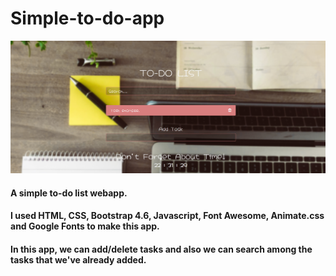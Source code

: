 # Simple-to-do-app
![](https://github.com/kutlukarakoc/Simple-to-do-app/blob/main/simple-to-do.png)

#### A simple to-do list webapp.
#### I used HTML, CSS, Bootstrap 4.6, Javascript, Font Awesome, Animate.css and Google Fonts to make this app.
#### In this app, we can add/delete tasks and also we can search among the tasks that we've already added.
